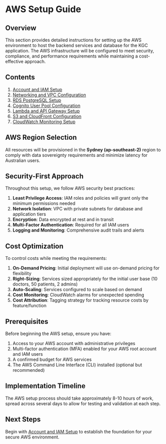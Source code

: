 # AWS Setup Guide

## Overview

This section provides detailed instructions for setting up the AWS environment to host the backend services and database for the KGC application. The AWS infrastructure will be configured to meet security, compliance, and performance requirements while maintaining a cost-effective approach.

## Contents

1. [Account and IAM Setup](./01-account-iam-setup.md)
2. [Networking and VPC Configuration](./02-networking-vpc.md)
3. [RDS PostgreSQL Setup](./03-rds-postgresql.md)
4. [Cognito User Pool Configuration](./04-cognito-setup.md)
5. [Lambda and API Gateway Setup](./05-lambda-api-gateway.md)
6. [S3 and CloudFront Configuration](./06-s3-cloudfront.md)
7. [CloudWatch Monitoring Setup](./07-cloudwatch-setup.md)

## AWS Region Selection

All resources will be provisioned in the **Sydney (ap-southeast-2)** region to comply with data sovereignty requirements and minimize latency for Australian users.

## Security-First Approach

Throughout this setup, we follow AWS security best practices:

1. **Least Privilege Access**: IAM roles and policies will grant only the minimum permissions needed
2. **Network Isolation**: VPC with private subnets for database and application tiers
3. **Encryption**: Data encrypted at rest and in transit
4. **Multi-Factor Authentication**: Required for all IAM users
5. **Logging and Monitoring**: Comprehensive audit trails and alerts

## Cost Optimization

To control costs while meeting the requirements:

1. **On-Demand Pricing**: Initial deployment will use on-demand pricing for flexibility
2. **Right-Sizing**: Services sized appropriately for the initial user base (10 doctors, 50 patients, 2 admins)
3. **Auto-Scaling**: Services configured to scale based on demand
4. **Cost Monitoring**: CloudWatch alarms for unexpected spending
5. **Cost Attribution**: Tagging strategy for tracking resource costs by feature/function

## Prerequisites

Before beginning the AWS setup, ensure you have:

1. Access to your AWS account with administrative privileges
2. Multi-factor authentication (MFA) enabled for your AWS root account and IAM users
3. A confirmed budget for AWS services
4. The AWS Command Line Interface (CLI) installed (optional but recommended)

## Implementation Timeline

The AWS setup process should take approximately 8-10 hours of work, spread across several days to allow for testing and validation at each step.

## Next Steps

Begin with [Account and IAM Setup](./01-account-iam-setup.md) to establish the foundation for your secure AWS environment.